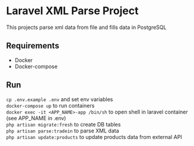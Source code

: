# Laravel XML Parse Project
This projects parse xml data from file and fills data in PostgreSQL

## Requirements
- Docker
- Docker-compose

## Run
`cp .env.example .env` and set env variables
<br>
``docker-compose up`` to run containers
<br>
``docker exec -it <APP_NAME>-app /bin/sh`` to open shell in laravel container (see APP_NAME in .env)
<br>
``php artisan migrate:fresh`` to create DB tables
<br>
``php artisan parse:tradein`` to parse XML data
<br>
``php artisan update:products`` to update products data from external API
